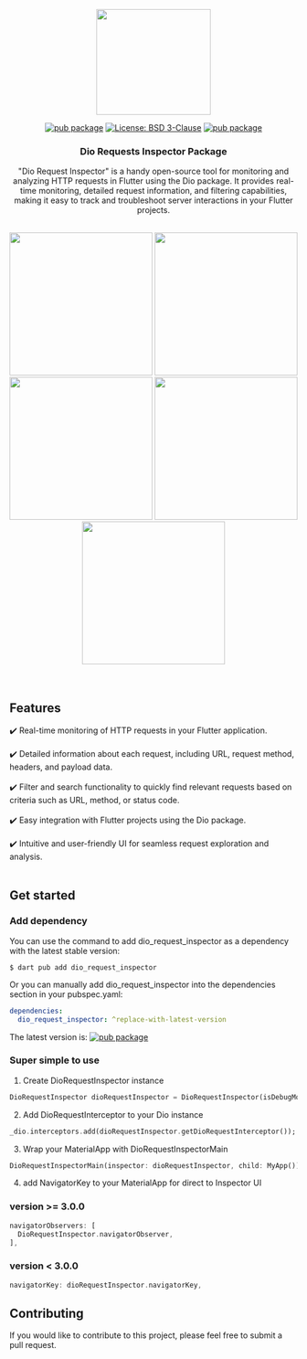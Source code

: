 
<p align="center">
    <img src="https://user-images.githubusercontent.com/91040581/210127198-791f085b-61b8-4a77-8168-986c9a90d806.png" width="200" height="185">
</p>

<div align="center">

[![pub package](https://img.shields.io/pub/v/dio_request_inspector.svg)](https://pub.dartlang.org/packages/dio_request_inspector)
[![License: BSD 3-Clause](https://img.shields.io/github/license/bayunugroho2022/dio-request-inspector.svg?style=flat)](https://github.com/bayunugroho2022/dio-request-inspector/blob/master/LICENSE)
[![pub package](https://img.shields.io/badge/platform-flutter-blue.svg)](https://github.com/bayunugroho2022/dio-request-inspector)

</div>

<h3 align="center">Dio Requests Inspector Package</h3>

<p align="center">
"Dio Request Inspector" is a handy open-source tool for monitoring and analyzing HTTP requests in Flutter using the Dio package. It provides real-time monitoring, detailed request information, and filtering capabilities, making it easy to track and troubleshoot server interactions in your Flutter projects.
  <br>
  <br>
</p>

<div align="center">

<img src="https://user-images.githubusercontent.com/91040581/210163954-9687c5e7-6790-47f5-a773-03a63ebabebf.jpeg" width="250">
<img src="https://github.com/bayunugroho2022/dio-request-inspector/assets/91040581/abb13152-f56a-486d-9fd2-15ebec5fe24e" width="250">
<img src="https://github.com/bayunugroho2022/dio-request-inspector/assets/91040581/14f40aef-9bac-4173-9c13-4207b976841e" width="250">
<img src="https://github.com/bayunugroho2022/dio-request-inspector/assets/91040581/17ca16fd-588d-4147-8ff0-e437e98769f2" width="250">
<img src="https://github.com/bayunugroho2022/dio-request-inspector/assets/91040581/b4d62644-c356-4119-bc58-06dc2a340458" width="250">

</div>

<br clear="left"/>

<br>

## Features
✔️ Real-time monitoring of HTTP requests in your Flutter application. <br><br>
✔️ Detailed information about each request, including URL, request method, headers, and payload data.<br><br>
✔️ Filter and search functionality to quickly find relevant requests based on criteria such as URL, method, or status code.<br><br>
✔️ Easy integration with Flutter projects using the Dio package.<br><br>
✔️ Intuitive and user-friendly UI for seamless request exploration and analysis.<br><br>

## Get started

### Add dependency

You can use the command to add dio_request_inspector as a dependency with the latest stable version:

```console
$ dart pub add dio_request_inspector
```

Or you can manually add dio_request_inspector into the dependencies section in your pubspec.yaml:

```yaml
dependencies:
  dio_request_inspector: ^replace-with-latest-version
```


The latest version is: [![pub package](https://img.shields.io/pub/v/dio_request_inspector.svg)](https://pub.dartlang.org/packages/dio_request_inspector)

### Super simple to use

1. Create DioRequestInspector instance
```dart 
DioRequestInspector dioRequestInspector = DioRequestInspector(isDebugMode: true);
```
2. Add DioRequestInterceptor to your Dio instance
```dart
_dio.interceptors.add(dioRequestInspector.getDioRequestInterceptor());
```
3. Wrap your MaterialApp with DioRequestInspectorMain
```dart
DioRequestInspectorMain(inspector: dioRequestInspector, child: MyApp())
```
4. add NavigatorKey to your MaterialApp for direct to Inspector UI
### version >= 3.0.0
```dart
navigatorObservers: [
  DioRequestInspector.navigatorObserver,
],
```

### version < 3.0.0
```dart
navigatorKey: dioRequestInspector.navigatorKey,
```

## Contributing

If you would like to contribute to this project, please feel free to submit a pull request.